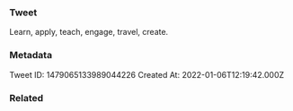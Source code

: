 ### Tweet
Learn, apply, teach, engage, travel, create.

### Metadata
Tweet ID: 1479065133989044226
Created At: 2022-01-06T12:19:42.000Z

### Related

